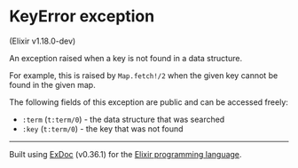 # KeyError exception
(Elixir v1.18.0-dev)

An exception raised when a key is not found in a data structure.

For example, this is raised by `Map.fetch!/2` when the given key
cannot be found in the given map.

The following fields of this exception are public and can be accessed freely:

- `:term` (`t:term/0`) - the data structure that was searched
- `:key` (`t:term/0`) - the key that was not found



---
Built using [ExDoc](https://github.com/elixir-lang/ex_doc "ExDoc") (v0.36.1) for the [Elixir programming language](href="https://elixir-lang.org" "Elixir").

